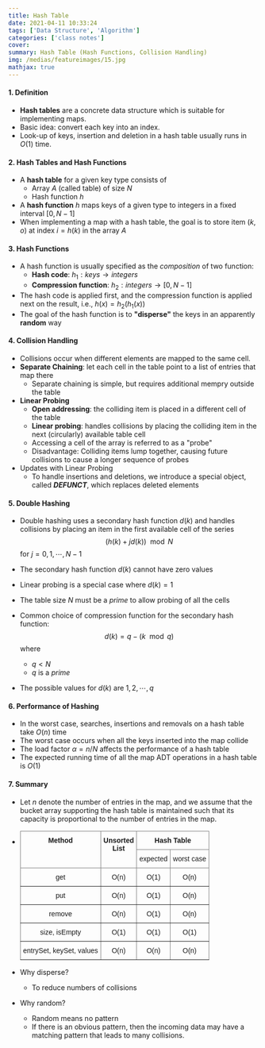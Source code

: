 ```yaml
---
title: Hash Table
date: 2021-04-11 10:33:24
tags: ['Data Structure', 'Algorithm']
categories: ['class notes']
cover:
summary: Hash Table (Hash Functions, Collision Handling)
img: /medias/featureimages/15.jpg
mathjax: true
---
```


#### 1. Definition

* **Hash tables** are a concrete data structure which is suitable for implementing maps.
* Basic idea: convert each key into an index.
* Look-up of keys, insertion and deletion in a hash table usually runs in $O(1)$ time.

#### 2. Hash Tables and Hash Functions

* A **hash table** for a given key type consists of
  * Array $A$ (called table) of size $N$
  * Hash function $h$
* A **hash function** $h$ maps keys of a given type to integers in a fixed interval $[0, N-1]$
* When implementing a map with a hash table, the goal is to store item $(k, o)$ at index $i = h(k)$ in the array $A$

#### 3. Hash Functions

* A hash function is usually specified as the *composition* of two function:
  * **Hash code**: $h_1: keys \rightarrow integers$
  * **Compression function**: $h_2: integers \rightarrow [0, N - 1]$
* The hash code is applied first, and the compression function is applied next on the result, i.e., $h(x) = h_2(h_1(x))$
* The goal of the hash function is to **"disperse"** the keys in an apparently **random** way

#### 4. Collision Handling

* Collisions occur when different elements are mapped to the same cell.
* **Separate Chaining**: let each cell in the table point to a list of entries  that map there
  * Separate chaining is simple, but requires additional mempry outside the table
* **Linear Probing**
  * **Open addressing**: the colliding item is placed in a different cell of the table
  * **Linear probing**: handles collisions by placing the colliding item in the next (circularly) available table cell
  * Accessing a cell of the array is referred to as a "probe"
  * Disadvantage: Colliding items lump together, causing future collisions to cause a longer sequence of probes
* Updates with Linear Probing
  * To handle insertions and deletions, we introduce a special object, called ***DEFUNCT***, which replaces deleted elements

#### 5. Double Hashing

* Double hashing uses a secondary hash function $d(k)$ and handles collisions by placing an item in the first available cell of the series
  $$
  (h(k) + jd(k))\mod N
  $$
  for $j = 0, 1, \cdots, N-1$

* The secondary hash function $d(k)$ cannot have zero values

* Linear probing is a special case where $d(k) = 1$

* The table size $N$ must be a *prime* to allow probing of all the cells

* Common choice of compression function for the secondary hash function:
  $$
  d(k) = q - (k\mod q)
  $$
  where

  * $q < N$
  * $q$ is a *prime*

* The possible values for $d(k)$ are $1, 2, \cdots, q$

#### 6. Performance of Hashing

* In the worst case, searches, insertions and removals on a hash table take $O(n)$ time
* The worst case occurs when all the keys inserted into the map collide
* The load factor $\alpha = n/N$ affects the performance of a hash table
* The expected running time of all the map ADT operations in a hash table is $O(1)$

#### 7. Summary

* Let $n$ denote the number of entries in the map, and we assume that the bucket array supporting the hash table is maintained such that its capacity is proportional to the number of entries in the map.

* <style type="text/css">
  .tg  {border-collapse:collapse;border-spacing:0;}
  .tg td{border-color:black;border-style:solid;border-width:1px;font-family:Arial, sans-serif;font-size:14px;
    overflow:hidden;padding:10px 5px;word-break:normal;}
  .tg th{border-color:black;border-style:solid;border-width:1px;font-family:Arial, sans-serif;font-size:14px;
    font-weight:normal;overflow:hidden;padding:10px 5px;word-break:normal;}
  .tg .tg-c3ow{border-color:inherit;text-align:center;vertical-align:top}
  .tg .tg-7btt{border-color:inherit;font-weight:bold;text-align:center;vertical-align:top}
  </style>
  <table class="tg">
  <thead align="center">
    <tr>
      <th class="tg-7btt" rowspan="2">Method</th>
      <th class="tg-7btt" rowspan="2">Unsorted<br>List</th>
      <th class="tg-7btt" colspan="2">Hash Table</th>
    </tr>
    <tr>
      <td class="tg-c3ow">expected</td>
      <td class="tg-c3ow">worst case</td>
    </tr>
  </thead>
  <tbody align="center">
    <tr>
      <td class="tg-c3ow">get</td>
      <td class="tg-c3ow">O(n)</td>
      <td class="tg-c3ow"><span style="font-weight:normal;font-style:normal;text-decoration:none">O(1)</span></td>
      <td class="tg-c3ow"><span style="font-weight:normal;font-style:normal;text-decoration:none">O(n)</span></td>
    </tr>
    <tr>
      <td class="tg-c3ow">put</td>
      <td class="tg-c3ow">O(n)</td>
      <td class="tg-c3ow"><span style="font-weight:normal;font-style:normal;text-decoration:none">O(1)</span></td>
      <td class="tg-c3ow"><span style="font-weight:normal;font-style:normal;text-decoration:none">O(n)</span></td>
    </tr>
    <tr>
      <td class="tg-c3ow">remove</td>
      <td class="tg-c3ow">O(n)</td>
      <td class="tg-c3ow"><span style="font-weight:normal;font-style:normal;text-decoration:none">O(1)</span></td>
      <td class="tg-c3ow"><span style="font-weight:normal;font-style:normal;text-decoration:none">O(n)</span></td>
    </tr>
    <tr>
      <td class="tg-c3ow">size, isEmpty</td>
      <td class="tg-c3ow">O(1)</td>
      <td class="tg-c3ow"><span style="font-weight:normal;font-style:normal;text-decoration:none">O(1)</span></td>
      <td class="tg-c3ow"><span style="font-weight:normal;font-style:normal;text-decoration:none">O(1)</span></td>
    </tr>
    <tr>
      <td class="tg-c3ow">entrySet, keySet, values</td>
      <td class="tg-c3ow">O(n)</td>
      <td class="tg-c3ow"><span style="font-weight:normal;font-style:normal;text-decoration:none">O(n)</span></td>
      <td class="tg-c3ow"><span style="font-weight:normal;font-style:normal;text-decoration:none">O(n)</span></td>
    </tr>
  </tbody>
  </table>

* Why disperse?

  * To reduce numbers of collisions

* Why random?

  * Random means no pattern
  * If there is an obvious pattern, then the incoming data may have a matching pattern that leads to many collisions.
